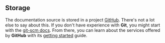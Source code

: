 ## Storage

The documentation source is stored in a project [GitHub](https://github.com/opengamedata/opengamedata-doc).
There's not a lot else to say about this.
If you don't have experience with **Git**, you might start with the [git-scm docs](https://git-scm.com/doc).
From there, you can learn about the services offered by **GitHub** with its [getting started](https://docs.github.com/en/get-started) guide.
